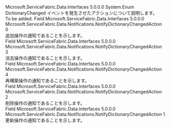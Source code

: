<Type Name="NotifyDictionaryChangedAction" FullName="Microsoft.ServiceFabric.Data.Notifications.NotifyDictionaryChangedAction">
  <TypeSignature Language="C#" Value="public enum NotifyDictionaryChangedAction" />
  <TypeSignature Language="ILAsm" Value=".class public auto ansi sealed NotifyDictionaryChangedAction extends System.Enum" />
  <TypeSignature Language="DocId" Value="T:Microsoft.ServiceFabric.Data.Notifications.NotifyDictionaryChangedAction" />
  <TypeSignature Language="VB.NET" Value="Public Enum NotifyDictionaryChangedAction" />
  <TypeSignature Language="F#" Value="type NotifyDictionaryChangedAction = " />
  <AssemblyInfo>
    <AssemblyName>Microsoft.ServiceFabric.Data.Interfaces</AssemblyName>
    <AssemblyVersion>5.0.0.0</AssemblyVersion>
  </AssemblyInfo>
  <Base>
    <BaseTypeName>System.Enum</BaseTypeName>
  </Base>
  <Docs>
    <summary>
            DictionaryChanged イベントを発生させたアクションについて説明します。
            </summary>
    <remarks>To be added.</remarks>
  </Docs>
  <Members>
    <Member MemberName="Add">
      <MemberSignature Language="C#" Value="Add" />
      <MemberSignature Language="ILAsm" Value=".field public static literal valuetype Microsoft.ServiceFabric.Data.Notifications.NotifyDictionaryChangedAction Add = int32(0)" />
      <MemberSignature Language="DocId" Value="F:Microsoft.ServiceFabric.Data.Notifications.NotifyDictionaryChangedAction.Add" />
      <MemberSignature Language="VB.NET" Value="Add" />
      <MemberSignature Language="F#" Value="Add = 0" Usage="Microsoft.ServiceFabric.Data.Notifications.NotifyDictionaryChangedAction.Add" />
      <MemberType>Field</MemberType>
      <AssemblyInfo>
        <AssemblyName>Microsoft.ServiceFabric.Data.Interfaces</AssemblyName>
        <AssemblyVersion>5.0.0.0</AssemblyVersion>
      </AssemblyInfo>
      <ReturnValue>
        <ReturnType>Microsoft.ServiceFabric.Data.Notifications.NotifyDictionaryChangedAction</ReturnType>
      </ReturnValue>
      <MemberValue>0</MemberValue>
      <Docs>
        <summary>
            追加操作の通知であることを示します。
            </summary>
      </Docs>
    </Member>
    <Member MemberName="Clear">
      <MemberSignature Language="C#" Value="Clear" />
      <MemberSignature Language="ILAsm" Value=".field public static literal valuetype Microsoft.ServiceFabric.Data.Notifications.NotifyDictionaryChangedAction Clear = int32(3)" />
      <MemberSignature Language="DocId" Value="F:Microsoft.ServiceFabric.Data.Notifications.NotifyDictionaryChangedAction.Clear" />
      <MemberSignature Language="VB.NET" Value="Clear" />
      <MemberSignature Language="F#" Value="Clear = 3" Usage="Microsoft.ServiceFabric.Data.Notifications.NotifyDictionaryChangedAction.Clear" />
      <MemberType>Field</MemberType>
      <AssemblyInfo>
        <AssemblyName>Microsoft.ServiceFabric.Data.Interfaces</AssemblyName>
        <AssemblyVersion>5.0.0.0</AssemblyVersion>
      </AssemblyInfo>
      <ReturnValue>
        <ReturnType>Microsoft.ServiceFabric.Data.Notifications.NotifyDictionaryChangedAction</ReturnType>
      </ReturnValue>
      <MemberValue>3</MemberValue>
      <Docs>
        <summary>
            消去操作の通知であることを示します。
            </summary>
      </Docs>
    </Member>
    <Member MemberName="Rebuild">
      <MemberSignature Language="C#" Value="Rebuild" />
      <MemberSignature Language="ILAsm" Value=".field public static literal valuetype Microsoft.ServiceFabric.Data.Notifications.NotifyDictionaryChangedAction Rebuild = int32(4)" />
      <MemberSignature Language="DocId" Value="F:Microsoft.ServiceFabric.Data.Notifications.NotifyDictionaryChangedAction.Rebuild" />
      <MemberSignature Language="VB.NET" Value="Rebuild" />
      <MemberSignature Language="F#" Value="Rebuild = 4" Usage="Microsoft.ServiceFabric.Data.Notifications.NotifyDictionaryChangedAction.Rebuild" />
      <MemberType>Field</MemberType>
      <AssemblyInfo>
        <AssemblyName>Microsoft.ServiceFabric.Data.Interfaces</AssemblyName>
        <AssemblyVersion>5.0.0.0</AssemblyVersion>
      </AssemblyInfo>
      <ReturnValue>
        <ReturnType>Microsoft.ServiceFabric.Data.Notifications.NotifyDictionaryChangedAction</ReturnType>
      </ReturnValue>
      <MemberValue>4</MemberValue>
      <Docs>
        <summary>
            再構築操作の通知であることを示します。
            </summary>
      </Docs>
    </Member>
    <Member MemberName="Remove">
      <MemberSignature Language="C#" Value="Remove" />
      <MemberSignature Language="ILAsm" Value=".field public static literal valuetype Microsoft.ServiceFabric.Data.Notifications.NotifyDictionaryChangedAction Remove = int32(2)" />
      <MemberSignature Language="DocId" Value="F:Microsoft.ServiceFabric.Data.Notifications.NotifyDictionaryChangedAction.Remove" />
      <MemberSignature Language="VB.NET" Value="Remove" />
      <MemberSignature Language="F#" Value="Remove = 2" Usage="Microsoft.ServiceFabric.Data.Notifications.NotifyDictionaryChangedAction.Remove" />
      <MemberType>Field</MemberType>
      <AssemblyInfo>
        <AssemblyName>Microsoft.ServiceFabric.Data.Interfaces</AssemblyName>
        <AssemblyVersion>5.0.0.0</AssemblyVersion>
      </AssemblyInfo>
      <ReturnValue>
        <ReturnType>Microsoft.ServiceFabric.Data.Notifications.NotifyDictionaryChangedAction</ReturnType>
      </ReturnValue>
      <MemberValue>2</MemberValue>
      <Docs>
        <summary>
            削除操作の通知であることを示します。
            </summary>
      </Docs>
    </Member>
    <Member MemberName="Update">
      <MemberSignature Language="C#" Value="Update" />
      <MemberSignature Language="ILAsm" Value=".field public static literal valuetype Microsoft.ServiceFabric.Data.Notifications.NotifyDictionaryChangedAction Update = int32(1)" />
      <MemberSignature Language="DocId" Value="F:Microsoft.ServiceFabric.Data.Notifications.NotifyDictionaryChangedAction.Update" />
      <MemberSignature Language="VB.NET" Value="Update" />
      <MemberSignature Language="F#" Value="Update = 1" Usage="Microsoft.ServiceFabric.Data.Notifications.NotifyDictionaryChangedAction.Update" />
      <MemberType>Field</MemberType>
      <AssemblyInfo>
        <AssemblyName>Microsoft.ServiceFabric.Data.Interfaces</AssemblyName>
        <AssemblyVersion>5.0.0.0</AssemblyVersion>
      </AssemblyInfo>
      <ReturnValue>
        <ReturnType>Microsoft.ServiceFabric.Data.Notifications.NotifyDictionaryChangedAction</ReturnType>
      </ReturnValue>
      <MemberValue>1</MemberValue>
      <Docs>
        <summary>
            更新操作の通知であることを示します。
            </summary>
      </Docs>
    </Member>
  </Members>
</Type>
